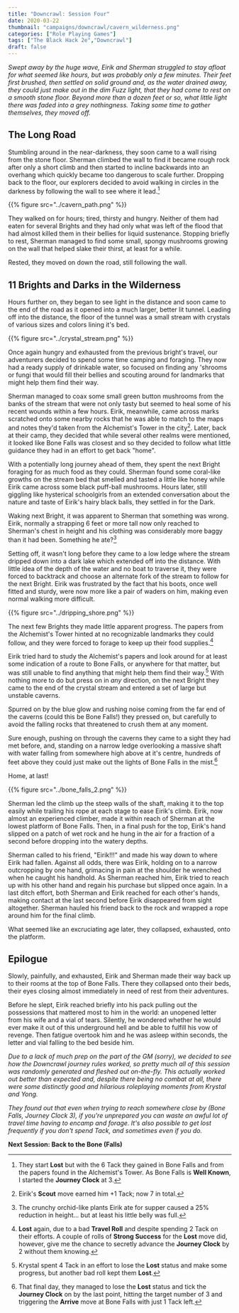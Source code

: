 ```yaml
---
title: "Downcrawl: Session Four"
date: 2020-03-22
thumbnail: "campaigns/downcrawl/cavern_wilderness.png"
categories: ["Role Playing Games"]
tags: ["The Black Hack 2e","Downcrawl"]
draft: false
---
```


_Swept away by the huge wave, Eirik and Sherman struggled to stay afloat for what seemed like hours, but was probably only a few minutes. Their feet first brushed, then settled on solid ground and, as the water drained away, they could just make out in the dim Fuzz light, that they had come to rest on a smooth stone floor. Beyond more than a dozen feet or so, what little light there was faded into a grey nothingness. Taking some time to gather themselves, they moved off._

## The Long Road

Stumbling around in the near-darkness, they soon came to a wall rising from the stone floor. Sherman climbed the wall to find it became rough rock after only a short climb and then started to incline backwards into an overhang which quickly became too dangerous to scale further. Dropping back to the floor, our explorers decided to avoid walking in circles in the darkness by following the wall to see where it lead.[^1]

{{% figure src="../cavern_path.png" %}}

They walked on for hours; tired, thirsty and hungry. Neither of them had eaten for several Brights and they had only what was left of the flood that had almost killed them in their bellies for liquid sustenance. Stopping briefly to rest, Sherman managed to find some small, spongy mushrooms growing on the wall that helped slake their thirst, at least for a while.

Rested, they moved on down the road, still following the wall.

## 11 Brights and Darks in the Wilderness

Hours further on, they began to see light in the distance and soon came to the end of the road as it opened into a much larger, better lit tunnel. Leading off into the distance, the floor of the tunnel was a small stream with crystals of various sizes and colors lining it's bed.

{{% figure src="../crystal_stream.png" %}}

Once again hungry and exhausted from the previous bright's travel, our adventurers decided to spend some time camping and foraging. They now had a ready supply of drinkable water, so focused on finding any 'shrooms or fungi that would fill their bellies and scouting around for landmarks that might help them find their way.

Sherman managed to coax some small green button mushrooms from the banks of the stream that were not only tasty but seemed to heal some of his recent wounds within a few hours. Eirik, meanwhile, came across marks scratched onto some nearby rocks that he was able to match to the maps and notes they'd taken from the Alchemist's Tower in the city[^2]. Later, back at their camp, they decided that while several other realms were mentioned, it looked like Bone Falls was closest and so they decided to follow what little guidance they had in an effort to get back "home".

With a potentially long journey ahead of them, they spent the next Bright foraging for as much food as they could. Sherman found some coral-like growths on the stream bed that smelled and tasted a little like honey while Eirik came across some black puff-ball mushrooms. Hours later, still giggling like hysterical schoolgirls from an extended conversation about the nature and taste of Eirik's hairy black balls, they settled in for the Dark.

Waking next Bright, it was apparent to Sherman that something was wrong. Eirik, normally a strapping 6 feet or more tall now only reached to Sherman's chest in height and his clothing was considerably more baggy than it had been. Something he ate?[^3]

Setting off, it wasn't long before they came to a low ledge where the stream dripped down into a dark lake which extended off into the distance. With little idea of the depth of the water and no boat to traverse it, they were forced to backtrack and choose an alternate fork of the stream to follow for the next Bright. Eirik was frustrated by the fact that his boots, once well fitted and sturdy, were now more like a pair of waders on him, making even normal walking more difficult.

{{% figure src="../dripping_shore.png" %}}

The next few Brights they made little apparent progress. The papers from the Alchemist's Tower hinted at no recognizable landmarks they could follow, and they were forced to forage to keep up their food supplies.[^4]

Eirik tried hard to study the Alchemist's papers and look around for at least some indication of a route to Bone Falls, or anywhere for that matter, but was still unable to find anything that might help them find their way.[^5] With nothing more to do but press on in *any* direction, on the next Bright they came to the end of the crystal stream and entered a set of large but unstable caverns.

Spurred on by the blue glow and rushing noise coming from the far end of the caverns (could this be Bone Falls!) they pressed on, but carefully to avoid  the falling rocks that threatened to crush them at any moment.

Sure enough, pushing on through the caverns they came to a sight they had met before, and, standing on a narrow ledge overlooking a massive shaft with water falling from somewhere high above at it's centre, hundreds of feet above they could just make out the lights of Bone Falls in the mist.[^6]

Home, at last!

{{% figure src="../bone_falls_2.png" %}}

Sherman led the climb up the steep walls of the shaft, making it to the top easily while trailing his rope at each stage to ease Eirik's climb. Eirik, now almost an experienced climber, made it within reach of Sherman at the lowest platform of Bone Falls. Then, in a final push for the top, Eirik's hand slipped on a patch of wet rock and he hung in the air for a fraction of a second before dropping into the watery depths. 

Sherman called to his friend, "Eirik!!!" and made his way down to where Eirik had fallen. Against all odds, there was Eirik, holding on to a narrow outcropping by one hand, grimacing in pain at the shoulder he wrenched when he caught his handhold. As Sherman reached him, Eirik tried to reach up with his other hand and regain his purchase but slipped once again. In a last ditch effort, both Sherman and Eirik reached for each other's hands, making contact at the last second before Eirik disappeared from sight altogether. Sherman hauled his friend back to the rock and wrapped a rope around him for the final climb.

What seemed like an excruciating age later, they collapsed, exhausted, onto the platform. 

## Epilogue

Slowly, painfully, and exhausted, Eirik and Sherman made their way back up to their rooms at the top of Bone Falls. There they collapsed onto their beds, their eyes closing almost immediately in need of rest from their adventures.

Before he slept, Eirik reached briefly into his pack pulling out the possessions that mattered most to him in the world: an unopened letter from his wife and a vial of tears. Silently, he wondered whether he would ever make it out of this underground hell and be able to fulfill his vow of revenge. Then fatigue overtook him and he was asleep within seconds, the letter and vial falling to the bed beside him.

_Due to a lack of much prep on the part of the GM (sorry), we decided to see how the Downcrawl journey rules worked, so pretty much all of this session was randomly generated and fleshed out on-the-fly. This actually worked out better than expected and, despite there being no combat at all, there were some distinctly good and hilarious roleplaying moments from Krystal and Yong._

_They found out that even when trying to reach somewhere close by (Bone Falls, Journey Clock 3), if you're unprepared you can waste an awful lot of travel time having to encamp and forage. It's also possible to get lost frequently if you don't spend Tack, and sometimes even if you do._

**Next Session: Back to the Bone (Falls)**

[^1]: They start **Lost** but with the 6 Tack they gained in Bone Falls and from the papers found in the Alchemist's Tower. As Bone Falls is **Well Known**, I started the **Journey Clock** at 3.

[^2]: Eirik's **Scout** move earned him +1 Tack; now 7 in total.

[^3]: The crunchy orchid-like plants Eirik ate for supper caused a 25% reduction in height... but at least his little belly was full.

[^4]: **Lost** again, due to a bad **Travel Roll** and despite spending 2 Tack on their efforts. A couple of rolls of **Strong Success** for the **Lost** move did, however, give me the chance to secretly advance the **Journey Clock** by 2 without them knowing.

[^5]: Krystal spent 4 Tack in an effort to lose the **Lost** status and make some progress, but another bad roll kept them **Lost**.

[^6]: That final day, they managed to lose the **Lost** status and tick the **Journey Clock** on by the last point, hitting the target number of 3 and triggering the **Arrive** move at Bone Falls with just 1 Tack left.